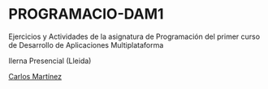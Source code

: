 # PROGRAMACIO-DAM1

Ejercicios y Actividades de la asignatura de Programación del primer curso de Desarrollo de Aplicaciones Multiplataforma

 Ilerna Presencial (Lleida)
 
<a href="https://marselo-4.github.io/ms-portfolio/">Carlos Martínez</a>